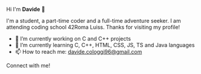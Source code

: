 Hi I'm <b>Davide</b> 👋


I'm a student, a part-time coder and a full-time adventure seeker. I am attending coding school 42Roma Luiss.
Thanks for visiting my profile!

- 🔭 I’m currently working on C and C++ projects
- 🌱 I’m currently learning C, C++, HTML, CSS, JS, TS and Java languages
- 📫 How to reach me: davide.cologgi96@gmail.com

Connect with me!
